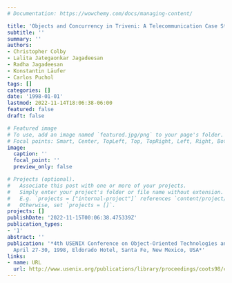 ```yaml
---
# Documentation: https://wowchemy.com/docs/managing-content/

title: 'Objects and Concurrency in Triveni: A Telecommunication Case Study in Java'
subtitle: ''
summary: ''
authors:
- Christopher Colby
- Lalita Jategaonkar Jagadeesan
- Radha Jagadeesan
- Konstantin Läufer
- Carlos Puchol
tags: []
categories: []
date: '1998-01-01'
lastmod: 2022-11-14T18:06:38-06:00
featured: false
draft: false

# Featured image
# To use, add an image named `featured.jpg/png` to your page's folder.
# Focal points: Smart, Center, TopLeft, Top, TopRight, Left, Right, BottomLeft, Bottom, BottomRight.
image:
  caption: ''
  focal_point: ''
  preview_only: false

# Projects (optional).
#   Associate this post with one or more of your projects.
#   Simply enter your project's folder or file name without extension.
#   E.g. `projects = ["internal-project"]` references `content/project/deep-learning/index.md`.
#   Otherwise, set `projects = []`.
projects: []
publishDate: '2022-11-15T00:06:38.475339Z'
publication_types:
- '1'
abstract: ''
publication: '*4th USENIX Conference on Object-Oriented Technologies and Systems (COOTS),
  April 27-30, 1998, Eldorado Hotel, Santa Fe, New Mexico, USA*'
links:
- name: URL
  url: http://www.usenix.org/publications/library/proceedings/coots98/colby.html
---
```

